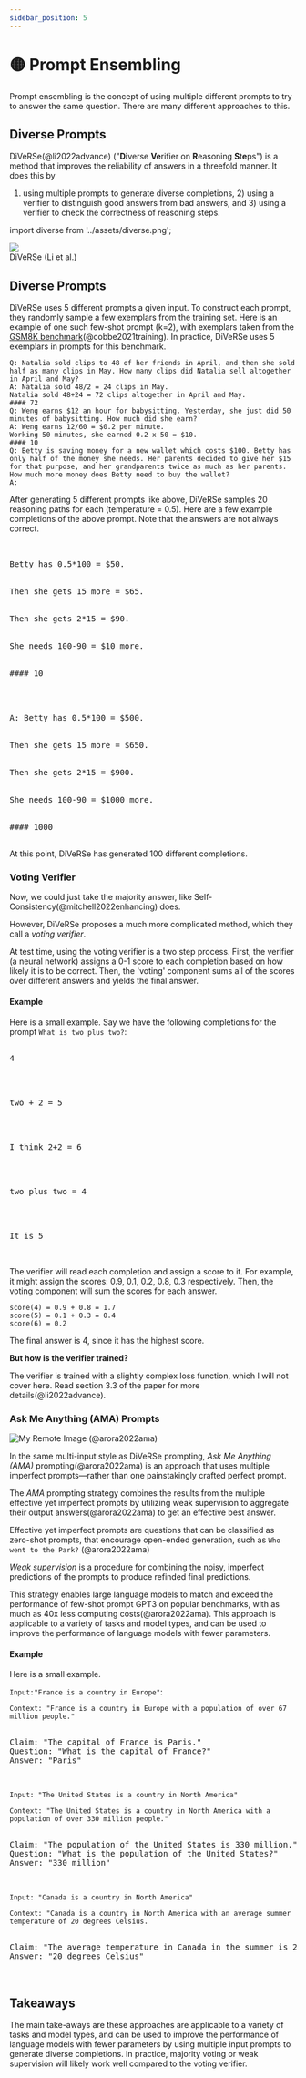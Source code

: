 ```yaml
---
sidebar_position: 5
---
```


# 🟡 Prompt Ensembling

Prompt ensembling is the concept of using multiple different prompts to try to 
answer the same question. There are many different approaches to this.

## Diverse Prompts

DiVeRSe(@li2022advance) ("**Di**verse **Ve**rifier on **R**easoning **S**t**e**ps") is
a method that improves the reliability of answers in a threefold manner. It does this by
1) using multiple prompts to generate diverse completions, 2) using a verifier to distinguish good answers from bad answers, and 3) using a verifier to check the correctness of reasoning steps.


import diverse from '../assets/diverse.png';

<div style={{textAlign: 'center'}}>
  <img src={diverse} style={{width: "750px"}} />
</div>

<div style={{textAlign: 'center'}}>
DiVeRSe (Li et al.)
</div>


## Diverse Prompts

DiVeRSe uses 5 different prompts a given input. To construct each prompt, they randomly
sample a few exemplars from the training set. Here is an example of one such few-shot
prompt (k=2), with exemplars taken from the [GSM8K benchmark](https://raw.githubusercontent.com/openai/grade-school-math/master/grade_school_math/data/train.jsonl)(@cobbe2021training). In practice, DiVeRSe uses
5 exemplars in prompts for this benchmark.


```
Q: Natalia sold clips to 48 of her friends in April, and then she sold half as many clips in May. How many clips did Natalia sell altogether in April and May?
A: Natalia sold 48/2 = 24 clips in May.
Natalia sold 48+24 = 72 clips altogether in April and May.
#### 72
Q: Weng earns $12 an hour for babysitting. Yesterday, she just did 50 minutes of babysitting. How much did she earn?
A: Weng earns 12/60 = $0.2 per minute.
Working 50 minutes, she earned 0.2 x 50 = $10.
#### 10
Q: Betty is saving money for a new wallet which costs $100. Betty has only half of the money she needs. Her parents decided to give her $15 for that purpose, and her grandparents twice as much as her parents. How much more money does Betty need to buy the wallet?
A:
```

After generating 5 different prompts like above, DiVeRSe samples 20 reasoning paths 
for each (temperature = 0.5). Here are a few example completions of the above prompt.
Note that the answers are not always correct.


<pre>

<div style={{backgroundColor: '#d2f4d3'}}>
<div>Betty has 0.5*100 = $50.</div>

<div>Then she gets 15 more = $65.</div>

<div>Then she gets 2*15 = $90.</div>

<div>She needs 100-90 = $10 more.</div>

#### 10
</div>
</pre>

<pre>

<div style={{backgroundColor: '#d2f4d3'}}>
<div>A: Betty has 0.5*100 = $500.</div>

<div>Then she gets 15 more = $650.</div>

<div>Then she gets 2*15 = $900.</div>

<div>She needs 100-90 = $1000 more.</div>

#### 1000
</div>
</pre>

At this point, DiVeRSe has generated 100 different completions.

### Voting Verifier

Now, we could just take the majority answer, like Self-Consistency(@mitchell2022enhancing) does.

However, DiVeRSe proposes a much more complicated method, which they call a _voting verifier_.

At test time, using the voting verifier is a two step process. First, the verifier (a neural network)
assigns a 0-1 score to each completion based on how likely it is to be correct. Then, the 'voting'
component sums all of the scores over different answers and yields the final answer.

#### Example

Here is a small example. Say we have the following completions for the prompt `What is two plus two?`:

<pre>
<div style={{backgroundColor: '#d2f4d3'}}>
<div>4</div>
</div>
</pre>

<pre>
<div style={{backgroundColor: '#d2f4d3'}}>
<div>two + 2 = 5</div>
</div>
</pre>

<pre>
<div style={{backgroundColor: '#d2f4d3'}}>
<div>I think 2+2 = 6</div>
</div>
</pre>

<pre>
<div style={{backgroundColor: '#d2f4d3'}}>
<div>two plus two = 4</div>
</div>
</pre>

<pre>
<div style={{backgroundColor: '#d2f4d3'}}>
<div>It is 5</div>
</div>
</pre>

The verifier will read each completion and assign a score to it. For example, it might assign
the scores: 0.9, 0.1, 0.2, 0.8, 0.3 respectively. Then, the voting component will sum the scores for each
answer.

```
score(4) = 0.9 + 0.8 = 1.7
score(5) = 0.1 + 0.3 = 0.4
score(6) = 0.2
```

The final answer is 4, since it has the highest score.

**But how is the verifier trained?**

The verifier is trained with a slightly complex loss function, which 
I will not cover here. Read section 3.3 of the paper for more details(@li2022advance).

### Ask Me Anything (AMA) Prompts

![My Remote Image](https://user-images.githubusercontent.com/69173676/217629041-a73a19b3-722d-4dcf-8c07-07f9d2eddfba.jpg)
(@arora2022ama)

In the same multi-input style as DiVeRSe prompting, *Ask Me Anything (AMA)* prompting(@arora2022ama) is an approach that uses multiple imperfect prompts—rather than one painstakingly crafted perfect prompt.

The *AMA* prompting strategy combines the results from the multiple effective yet imperfect prompts by utilizing weak supervision to aggregate their output answers(@arora2022ama) to get an effective best answer. 

Effective yet imperfect prompts are questions that can be classified as zero-shot prompts, that encourage open-ended generation, such as `Who went to the Park?` (@arora2022ama)

*Weak supervision* is a procedure for combining the noisy, imperfect predictions of the prompts to produce refinded final predictions. 

This strategy enables large language models to match and exceed the performance of few-shot prompt GPT3 on popular benchmarks, with as much as 40x less computing costs(@arora2022ama). This approach is applicable to a variety of tasks and model types, and can be used to improve the performance of language models with fewer parameters.

#### Example

Here is a small example. 

`Input:"France is a country in Europe"`:

`Context: "France is a country in Europe with a population of over 67 million people."`

<pre>
<div style={{backgroundColor: '#d2f4d3'}}>
<div>Claim: "The capital of France is Paris." 
Question: "What is the capital of France?" 
Answer: "Paris" </div>
</div>
</pre>
`Input: "The United States is a country in North America"` 

`Context: "The United States is a country in North America with a population of over 330 million people."` 
<pre>
<div style={{backgroundColor: '#d2f4d3'}}>
<div>Claim: "The population of the United States is 330 million." 
Question: "What is the population of the United States?" 
Answer: "330 million"</div>
</div>
</pre>
`Input: "Canada is a country in North America"` 

`Context: "Canada is a country in North America with an average summer temperature of 20 degrees Celsius.`
<pre>
<div style={{backgroundColor: '#d2f4d3'}}>
<div>Claim: "The average temperature in Canada in the summer is 20 degrees Celsius." Question: "What is the average temperature in Canada in the summer?" 
Answer: "20 degrees Celsius"</div>
</div>
</pre>

## Takeaways

The main take-aways are these approaches are applicable to a variety of tasks and model types, and can be used to improve the performance of language models with fewer parameters by using multiple input prompts to generate diverse completions. In practice, majority voting or weak supervision will likely work well compared to the voting verifier.